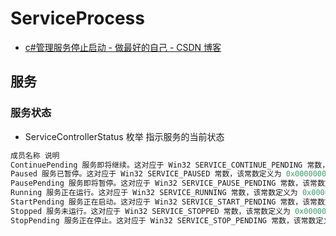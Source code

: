 # ServiceProcess

- [c#管理服务停止启动 - 做最好的自己 - CSDN 博客](https://blog.csdn.net/vince6799/article/details/7468432)

## 服务

### 服务状态

- ServiceControllerStatus 枚举 指示服务的当前状态

```c#
成员名称 说明
ContinuePending 服务即将继续。这对应于 Win32 SERVICE_CONTINUE_PENDING 常数，该常数定义为 0x00000005。
Paused 服务已暂停。这对应于 Win32 SERVICE_PAUSED 常数，该常数定义为 0x00000007。
PausePending 服务即将暂停。这对应于 Win32 SERVICE_PAUSE_PENDING 常数，该常数定义为 0x00000006。
Running 服务正在运行。这对应于 Win32 SERVICE_RUNNING 常数，该常数定义为 0x00000004。
StartPending 服务正在启动。这对应于 Win32 SERVICE_START_PENDING 常数，该常数定义为 0x00000002。
Stopped 服务未运行。这对应于 Win32 SERVICE_STOPPED 常数，该常数定义为 0x00000001。
StopPending 服务正在停止。这对应于 Win32 SERVICE_STOP_PENDING 常数，该常数定义为 0x00000003。
```
